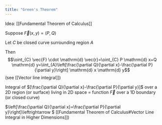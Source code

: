 ```yaml
---
title: "Green's Theorem"
---
```

Idea: [[Fundamental Theorem of Calculus]]

Suppose $\vec{F}(x,y)=(P,Q)$

Let $C$ be closed curve surrounding region $A$

Then
$$\oint_{C} \vec{F} \cdot \mathrm{d} \vec{r}=\oint_{C} P \mathrm{d}  x+Q \mathrm{d}  y=\iint_{A}\left[\frac{\partial Q}{\partial x}-\frac{\partial P}{\partial y}\right] \mathrm{d} x \mathrm{d} y$$
(see [[Vector line integral]])

Integral of $[\frac{\partial Q}{\partial x}-\frac{\partial P}{\partial y}]$ over a 2D region (or surface) living in 2D space = function $\vec{F}$ over a 1D boundary (or closed curve)

$\left[\frac{\partial Q}{\partial x}=\frac{\partial P}{\partial y}\right]\leftrightarrow $
 [[Fundamental Theorem of Calculus#Vector Line Integral in Higher Dimensions]])